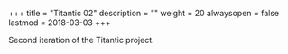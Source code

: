 +++
title = "Titantic 02"
description = ""
weight = 20
alwaysopen = false
lastmod = 2018-03-03
+++

Second iteration of the Titantic project.